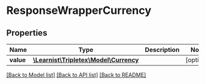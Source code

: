 # ResponseWrapperCurrency

## Properties
Name | Type | Description | Notes
------------ | ------------- | ------------- | -------------
**value** | [**\Learnist\Tripletex\Model\Currency**](Currency.md) |  | [optional] 

[[Back to Model list]](../../README.md#documentation-for-models) [[Back to API list]](../../README.md#documentation-for-api-endpoints) [[Back to README]](../../README.md)

